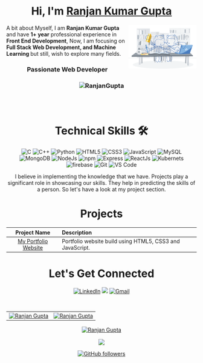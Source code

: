 <h1 align="center" >Hi, I'm <a href="https://www.linkedin.com/in/ranjan-kumar-gupta-585567160/" target="_blank"> <b> Ranjan Kumar Gupta </b></a></h1>
<img width="36%" align="right"   src="https://github.com/1999rkgupta/1999rkgupta/blob/main/workbench.svg" >
A bit about Myself, I am <b>Ranjan Kumar Gupta</b> and have <b>1+ year</b> professional experience in <b> Front End Development</b>, Now, I am focusing on <b>Full Stack Web Development, and Machine Learning </b> but still, wish to explore many fields.

<h3 align="center"> Passionate Web Developer </h3>

<h3><p align="center"> <img src="https://komarev.com/ghpvc/?username=1999rkgupta&label=Profile%20views&color=16B618&style=flat" alt="RanjanGupta" /> </p></h3>
<br/>

<br/>
   <div align="center">

   <h1>Technical Skills 🛠 </h1>


<p align="center"> 
<img alt="C" src="https://img.shields.io/badge/c-%2300599C.svg?&style=for-the-badge&logo=c&logoColor=white" />
<img alt="C++" src="https://img.shields.io/badge/c++-%2300599C.svg?&style=for-the-badge&logo=c%2B%2B&ogoColor=white" />
<img alt="Python" src="https://img.shields.io/badge/python-%2314354C.svg?style=for-the-badge&logo=python&logoColor=white"/>
<img alt="HTML5" src="https://img.shields.io/badge/html5-%23E34F26.svg?&style=for-the-badge&logo=html5&logoColor=white" />
 <img alt="CSS3" src="https://img.shields.io/badge/css3-%231572B6.svg?&style=for-the-badge&logo=css3&logoColor=white" />
 <img alt="JavaScript" src="https://img.shields.io/badge/javascript-%23323330.svg?&style=for-the-badge&logo=javascript&logoColor=%23F7DF1E" />
 <img alt="MySQL" src="https://img.shields.io/badge/MySQL-00000F?style=for-the-badge&logo=mysql&logoColor=white" />
 <img alt="MongoDB" src="https://img.shields.io/badge/MongoDB-white?style=for-the-badge&logo=mongodb&logoColor=4EA94B" />
 <img alt="NodeJs" src="https://img.shields.io/badge/Node.js-339933?style=for-the-badge&logo=nodedotjs&logoColor=white" />
 <img alt="npm" src="https://img.shields.io/badge/npm-CB3837?style=for-the-badge&logo=npm&logoColor=white" />
 <img alt="Express" src="https://img.shields.io/badge/Express-000000?style=for-the-badge&logo=express&logoColor=white" />
 <img alt="ReactJs" src="https://img.shields.io/badge/React-20232A?style=for-the-badge&logo=react&logoColor=61DAFB" />
 <img alt="Kubernets" src="https://img.shields.io/badge/kubernetes-326ce5.svg?&style=for-the-badge&logo=kubernetes&logoColor=white" />
 <img alt="firebase" src="https://img.shields.io/badge/firebase-ffca28?style=for-the-badge&logo=firebase&logoColor=black" />
 <img alt="Git" src="https://img.shields.io/badge/Git-F05032?style=for-the-badge&logo=git&logoColor=white" />
 <img alt="VS Code" src="https://img.shields.io/badge/Visual_Studio_Code-0078D4?style=for-the-badge&logo=visual%20studio%20code&logoColor=white" />
</p>

I believe in implementing the knowledge that we have. Projects play a significant role in showcasing our skills. They help in predicting the skills of a person. So let's have a look at my project section.
<br/>
<h1 align="center">Projects</h1>

|                                          Project Name                                          | Description                                                                                                                                                                                                                                                        |
| :--------------------------------------------------------------------------------------------: | :----------------------------------------------------------------------------------------------------------------------------------------------------------------------------------------------------------------------------------------------------------------- |
|    [My Portfolio Website](https://1999rkgupta.github.io/resume/)     | Portfolio website build using HTML5, CSS3 and JavaScript.                                                                                                                                                                                                  |

<h1 align="center">Let's Get Connected</h1>

<div align="center">

<a  href="https://www.linkedin.com/in/ranjan-kumar-gupta-585567160/" target="_blank"><img alt="LinkedIn" src="https://img.shields.io/badge/linkedin%20-%230077B5.svg?&style=for-the-badge&logo=linkedin&logoColor=white" /></a>
<a href="https://twitter.com/1999rkgupta" target="_blank"><img src="https://img.shields.io/badge/twitter-%2300acee.svg?&style=for-the-badge&logo=twitter&logoColor=white&alt=twitter" /></a>
<a href="mailto:1999rkgupta@gmail.com" target="_blank"><img  alt="Gmail" src="https://img.shields.io/badge/Gmail-D14836?style=for-the-badge&logo=gmail&logoColor=white" />
</a>

</div>

<br/>

<table>
  <tr>
   
<td>
   <a href="https://github.com/1999rkgupta">
   <img src="https://github-readme-stats.vercel.app/api?username=1999rkgupta&count_private=true&&hide=issues&show_icons=true&line_height=20&theme=dark" alt="Ranjan Gupta" />
   </a>
</td>
<td>
    <a href="https://github.com/1999rkgupta">
   <img src="https://github-readme-stats.vercel.app/api/top-langs?username=1999rkgupta&show_icons=true&locale=en&layout=compact&theme=dark" alt="Ranjan Gupta" />
    </a>
</td>
  </tr>
</table>

<div align="center">
<a href="https://github.com/1999rkgupta">
<p><img align="center" src="https://github-readme-streak-stats.herokuapp.com/?user=1999rkgupta&theme=dark" alt="Ranjan Gupta" /></p>
</a>
  </div>
   
<p align="center" style="text-align: center;">
  <a href="https://github.com/1999rkgupta">
   <img
     width="400px"
     align="center"
     src="https://github-profile-trophy.vercel.app/?username=1999rkgupta&theme=onedark&title=Experience,Commit,PullRequest,MultiLanguage,Stars,Repositories,Followers&column=3&margin-w=15&margin-h=15" 
    />
 </a>
</p>

[![GitHub followers](https://img.shields.io/github/followers/1999rkgupta.svg?style=social&label=Follow)](https://github.com/1999rkgupta?tab=followers)

